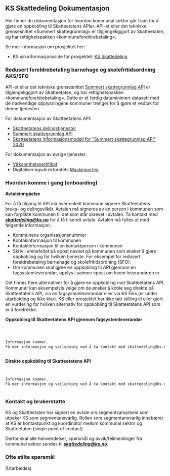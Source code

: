## KS Skattedeling Dokumentasjon

Her finner du dokumentasjon for hvordan kommunal sektor går fram for å gjøre en oppkobling til Skatteetatens APIer. API-et eller det tekniske grensesnittet «Summert skattegrunnlag» er tilgjengeliggjort av Skatteetaten, og har rettighetspakken «kommuneforeldrebetaling».

Se mer informasjon om prosjektet her: 
- KS sin informasjonsside for prosjektet: [KS Skattedeling](https://www.ks.no/skattedeling)

### Redusert foreldrebetaling barnehage og skolefritidsordning AKS/SFO
API-et eller det tekniske grensesnittet [Summert skattegrunnlag API](https://skatteetaten.github.io/datasamarbeid-api-dokumentasjon/reference_summertskattegrunnlag.html) er tilgjengeliggjort av Skatteetaten, og har rettighetspakken «kommuneforeldrebetaling». Dette er et ferdig dataminimert datasett med de nødvendige opplysningene kommuner trenger for å gjøre et vedtak for denne tjenesten.   

For dokumentasjon av Skatteetatens API: 
- [Skatteetatens delingstjenester](https://skatteetaten.github.io/datasamarbeid-api-dokumentasjon/index.html)
- [Summert skattegrunnlag API](https://skatteetaten.github.io/datasamarbeid-api-dokumentasjon/reference_summertskattegrunnlag.html)
- [Skatteetatens informasjonsmodell for "Summert skattegrunnlag API" 2020](https://skatteetaten.github.io/datasamarbeid-api-dokumentasjon/data_summertskattegrunnlag2020)

For dokumentasjon av øvrige tjenester: 
- [Virksomhetssertifikat](https://skatteetaten.github.io/datasamarbeid-api-dokumentasjon/about_virksomhetssertifikat.html)
- Digitaliseringsdirektoratets [Maskinporten](https://docs.digdir.no/maskinporten_overordnet.html)


### Hvordan komme i gang (onboarding)
**Avtaleinngåelse**

For å få tilgang til API må hver enkelt kommune signere Skatteetatens bruks- og delingsvilkår. Avtalen må signeres av en person i kommunen som kan forplikte kommunen til det som står skrevet i avtalen.
Ta kontakt med ***skattedeling@ks.no*** for å få tilsendt avtale. Avtalen må fylles ut med følgende informasjon:
- Kommunens organisasjonsnummer
- Kontakinformasjon til kommunen
- Kontaktinformasjon til en kontaktperson i kommunen
- Skriv i emnefeltet på epost navnet på kommunen som ønsker å gjøre oppkobling og for hvilken tjeneste. For eksempel for redusert foreldrebetaling barnehage og skolefritidsordning (SFO).
- Om kommunen skal gjøre en oppkobling til API gjennom en fagsystemleverandør, opplys i samme epost om hvem leverandøren er.

Det finnes flere alternativer for å gjøre en oppkobling mot Skatteetatens API. Kommuner kan eksempelvis velge om de ønsker å koble seg direkte på Skatteetatens API, via en fagsystemleverandør eller via KS Fiks (er under utarbeiding og ikke klar). KS eller prosjektet har ikke tatt stilling til eller gjort en vurdering for hvilken alternativ for oppkobling til Skatteetatens API som er å foretrekke.  

**Oppkobling til Skatteetatens API gjennom fagsystemleverandør**
```markdown



Informasjon kommer. 
Få mer informasjon og veiledning ved å ta kontakt med skattedeling@ks.no



```

**Direkte oppkobling til Skatteetatens API**
```markdown


Informasjon kommer.
Få mer informasjon og veiledning ved å ta kontakt med skattedeling@ks.no



```


### Kontakt og brukerstøtte
KS og Skatteetaten har signert en avtale om segmentsamarbeid som utpeker KS som segmentansvarlig. Rollen som segmentansvarlig innebærer at KS er kontaktpunkt og koordinator mellom kommunal sektor og Skatteetaten (single point of contact). 

Derfor skal alle henvendelser, spørsmål og avvik/feilmeldinger fra kommunal sektor sendes til ***skattedeling@ks.no.***

### Ofte stilte spørsmål
(Utarbeides)




